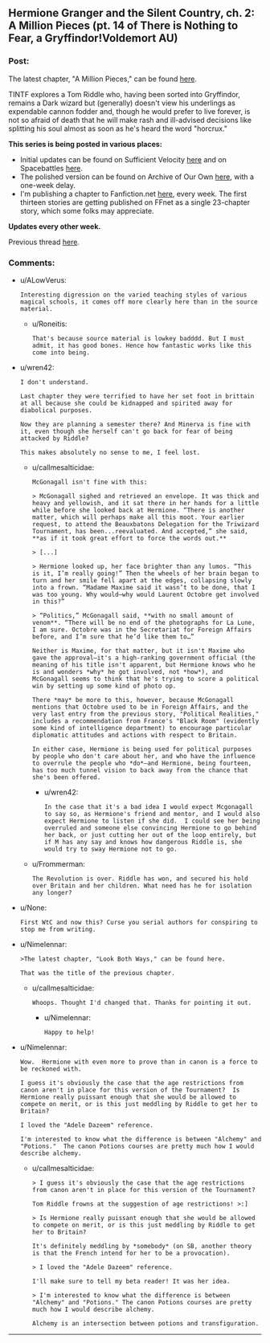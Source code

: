 ## Hermione Granger and the Silent Country, ch. 2: A Million Pieces (pt. 14 of There is Nothing to Fear, a Gryffindor!Voldemort AU)

### Post:

The latest chapter, "A Million Pieces," can be found [here](https://archiveofourown.org/works/27111157/chapters/67848083). 

TINTF explores a Tom Riddle who, having been sorted into Gryffindor, remains a Dark wizard but (generally) doesn't view his underlings as expendable cannon fodder and, though he would prefer to live forever, is not so afraid of death that he will make rash and ill-advised decisions like splitting his soul almost as soon as he's heard the word "horcrux."

**This series is being posted in various places:** 

* Initial updates can be found on Sufficient Velocity [here](https://forums.sufficientvelocity.com/threads/there-is-nothing-to-fear-harry-potter-au-gryffindor-voldemort.49249/) and on Spacebattles [here](https://forums.spacebattles.com/threads/there-is-nothing-to-fear-harry-potter-au-gryffindor-voldemort.667057/).
* The polished version can be found on Archive of Our Own [here](https://archiveofourown.org/series/1087368), with a one-week delay. 
* I'm publishing a chapter to Fanfiction.net [here](https://www.fanfiction.net/s/13715432/1/There-is-Nothing-to-Fear), every week. The first thirteen stories are getting published on FFnet as a single 23-chapter story, which some folks may appreciate. 

**Updates every other week.** 

Previous thread [here](https://old.reddit.com/r/rational/comments/jc0vzj/there_is_nothing_to_fear_harry_potter_au/).

### Comments:

- u/ALowVerus:
  ```
  Interesting digression on the varied teaching styles of various magical schools, it comes off more clearly here than in the source material.
  ```

  - u/Roneitis:
    ```
    That's because source material is lowkey badddd. But I must admit, it has good bones. Hence how fantastic works like this come into being.
    ```

- u/wren42:
  ```
  I don't understand. 

  Last chapter they were terrified to have her set foot in brittain at all because she could be kidnapped and spirited away for diabolical purposes. 

  Now they are planning a semester there? And Minerva is fine with it, even though she herself can't go back for fear of being attacked by Riddle? 

  This makes absolutely no sense to me, I feel lost.
  ```

  - u/callmesalticidae:
    ```
    McGonagall isn't fine with this: 

    > McGonagall sighed and retrieved an envelope. It was thick and heavy and yellowish, and it sat there in her hands for a little while before she looked back at Hermione. “There is another matter, which will perhaps make all this moot. Your earlier request, to attend the Beauxbatons Delegation for the Triwizard Tournament, has been...reevaluated. And accepted,” she said, **as if it took great effort to force the words out.**

    > [...]

    > Hermione looked up, her face brighter than any lumos. “This is it, I’m really going!” Then the wheels of her brain began to turn and her smile fell apart at the edges, collapsing slowly into a frown. “Madame Maxime said it wasn’t to be done, that I was too young. Why would—why would Laurent Octobre get involved in this?”

    > “Politics,” McGonagall said, **with no small amount of venom**. “There will be no end of the photographs for La Lune, I am sure. Octobre was in the Secretariat for Foreign Affairs before, and I’m sure that he’d like them to…”

    Neither is Maxime, for that matter, but it isn't Maxime who gave the approval—it's a high-ranking government official (the meaning of his title isn't apparent, but Hermione knows who he is and wonders *why* he got involved, not *how*), and McGonagall seems to think that he's trying to score a political win by setting up some kind of photo op. 

    There *may* be more to this, however, because McGonagall mentions that Octobre used to be in Foreign Affairs, and the very last entry from the previous story, "Political Realities," includes a recommendation from France's "Black Room" (evidently some kind of intelligence department) to encourage particular diplomatic attitudes and actions with respect to Britain. 

    In either case, Hermione is being used for political purposes by people who don't care about her, and who have the influence to overrule the people who *do*—and Hermione, being fourteen, has too much tunnel vision to back away from the chance that she's been offered.
    ```

    - u/wren42:
      ```
      In the case that it's a bad idea I would expect Mcgonagall to say so, as Hermione's friend and mentor, and I would also expect Hermione to listen if she did.  I could see her being overruled and someone else convincing Hermione to go behind her back, or just cutting her out of the loop entirely, but if M has any say and knows how dangerous Riddle is, she would try to sway Hermione not to go.
      ```

  - u/Frommerman:
    ```
    The Revolution is over. Riddle has won, and secured his hold over Britain and her children. What need has he for isolation any longer?
    ```

- u/None:
  ```
  First WtC and now this? Curse you serial authors for conspiring to stop me from writing.
  ```

- u/Nimelennar:
  ```
  >The latest chapter, "Look Both Ways," can be found here.

  That was the title of the previous chapter.
  ```

  - u/callmesalticidae:
    ```
    Whoops. Thought I'd changed that. Thanks for pointing it out.
    ```

    - u/Nimelennar:
      ```
      Happy to help!
      ```

- u/Nimelennar:
  ```
  Wow.  Hermione with even more to prove than in canon is a force to be reckoned with.

  I guess it's obviously the case that the age restrictions from canon aren't in place for this version of the Tournament?  Is Hermione really puissant enough that she would be allowed to compete on merit, or is this just meddling by Riddle to get her to Britain?

  I loved the "Adele Dazeem" reference.

  I'm interested to know what the difference is between "Alchemy" and "Potions."  The canon Potions courses are pretty much how I would describe alchemy.
  ```

  - u/callmesalticidae:
    ```
    > I guess it's obviously the case that the age restrictions from canon aren't in place for this version of the Tournament? 

    Tom Riddle frowns at the suggestion of age restrictions! >:] 

    > Is Hermione really puissant enough that she would be allowed to compete on merit, or is this just meddling by Riddle to get her to Britain?

    It's definitely meddling by *somebody* (on SB, another theory is that the French intend for her to be a provocation). 

    > I loved the "Adele Dazeem" reference.

    I'll make sure to tell my beta reader! It was her idea.

    > I'm interested to know what the difference is between "Alchemy" and "Potions." The canon Potions courses are pretty much how I would describe alchemy.

    Alchemy is an intersection between potions and transfiguration.
    ```

---

